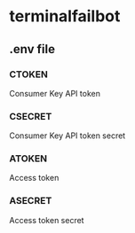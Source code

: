 # terminalfailbot

## .env file

### CTOKEN

Consumer Key API token


### CSECRET

Consumer Key API token secret

### ATOKEN

Access token


### ASECRET

Access token secret